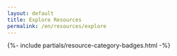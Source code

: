 ```yaml
---
layout: default
title: Explore Resources
permalink: /en/resources/explore
---
```



{%- include partials/resource-category-badges.html -%}

